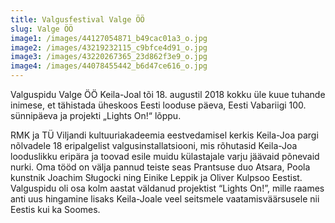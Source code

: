 ```yaml
---
title: Valgusfestival Valge ÖÖ
slug: Valge ÖÖ
image1: /images/44127054871_b49cac01a3_o.jpg
image2: /images/43219232115_c9bfce4d91_o.jpg
image3: /images/43220267365_23d862f3e9_o.jpg
image4: /images/44078455442_b6d47ce616_o.jpg
---
```

Valguspidu Valge ÖÖ Keila-Joal tõi 18. augustil 2018 kokku üle kuue tuhande inimese, et tähistada üheskoos Eesti looduse päeva, Eesti Vabariigi 100. sünnipäeva ja projekti „Lights On!“ lõppu. 

RMK ja TÜ Viljandi kultuuriakadeemia eestvedamisel kerkis Keila-Joa pargi nõlvadele 18 eripalgelist valgusinstallatsiooni, mis rõhutasid Keila-Joa looduslikku eripära ja toovad esile muidu külastajale varju jäävaid põnevaid nurki. Oma tööd on välja pannud teiste seas Prantsuse duo Atsara, Poola kunstnik Joachim Sługocki ning Einike Leppik ja Oliver Kulpsoo Eestist. Valguspidu oli osa kolm aastat väldanud projektist “Lights On!”, mille raames anti uus hingamine lisaks  Keila-Joale veel seitsmele vaatamisväärsusele nii Eestis kui ka Soomes.
